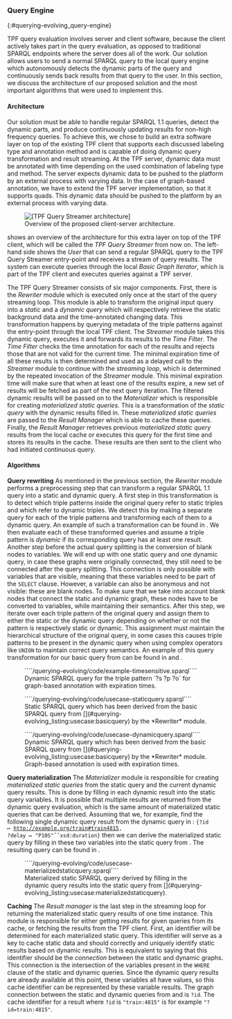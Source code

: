 ### Query Engine
{:#querying-evolving_query-engine}

TPF query evaluation involves server and client software, because the client actively takes part in the
query evaluation, as opposed to traditional SPARQL endpoints where the server does all of the work.
Our solution allows users to send a normal SPARQL query to the local query engine
which autonomously detects the dynamic parts of the query and continuously sends back results
from that query to the user.
In this section, we discuss the architecture of our proposed solution and the most important
algorithms that were used to implement this.      
  
#### Architecture

Our solution must be able to handle regular SPARQL 1.1 queries,
detect the dynamic parts, and produce continuously updating results for non-high frequency queries.
To achieve this, we chose to build an extra software layer on top of the existing TPF client that
supports each discussed labeling type and annotation method and is capable of doing
dynamic query transformation and result streaming.
At the TPF server, dynamic data must be annotated with time depending on the
used combination of labeling type and method.
The server expects dynamic data to be pushed to the platform by an external process with varying data.
In the case of graph-based annotation, we have to extend the TPF server implementation,
so that it supports quads.
This dynamic data should be pushed to the platform by an external process with varying data.

<figure id="querying-evolving_fig:architecture">
<img src="querying-evolving/img/solution-architecture.svg" alt="[TPF Query Streamer architecture]">
<figcaption markdown="block">
Overview of the proposed client-server architecture.
</figcaption>
</figure>

[](#querying-evolving_fig:architecture) shows an overview of the architecture for this extra layer on top of the
TPF client, which will be called the *TPF Query Streamer* from now on.
The left-hand side shows the *User* that can send a regular SPARQL query to the TPF Query Streamer
entry-point and receives a stream of query results.
The system can execute queries through the local *Basic Graph Iterator*, which is part of
the TPF client and executes queries against a TPF&nbsp;server.

The TPF Query Streamer consists of six major components.
First, there is the *Rewriter* module which is executed only once at the start of the query streaming loop.
This module is able to transform the original input query into a *static* and a *dynamic query*
which will respectively retrieve the static background data and the time-annotated changing data.
This transformation happens by querying metadata of the triple patterns against the entry-point through
the local TPF client.
The *Streamer* module takes this dynamic query, executes it and forwards its results
to the *Time Filter*.
The *Time Filter* checks the time annotation for each of the results and rejects those that are
not valid for the current time.
The minimal expiration time of all these results is then determined and used as a delayed call to the
*Streamer* module to continue with the *streaming loop*, which is determined by the repeated
invocation of the *Streamer* module.
This minimal expiration time will make sure that when at least one of the results expire, a new set
of results will be fetched as part of the next query iteration.
The filtered dynamic results will be passed on to the *Materializer* which is responsible for
creating *materialized static queries*.
This is a transformation of the *static query* with the dynamic results filled in.
These *materialized static queries* are passed to the *Result Manager* which is able to cache
these queries.
Finally, the *Result Manager* retrieves previous *materialized static query* results from
the local cache or executes this query for the first time and stores its results in the cache.
These results are then sent to the client who had initiated continuous query.

#### Algorithms
    
**Query rewriting**
As mentioned in the previous section, the *Rewriter* module performs a preprocessing step
that can transform a regular SPARQL 1.1 query into a static and dynamic query.
A first step in this transformation is to detect which triple patterns inside the original query
refer to static triples and which refer to dynamic triples.
We detect this by making a separate query for each of the triple patterns and transforming each of them
to a dynamic query.
An example of such a transformation can be found in [](#querying-evolving_listing:example:dynamictransformation).
We then evaluate each of these transformed queries and assume a triple pattern is
*dynamic* if its corresponding query has at least one result.
Another step before the actual query splitting is the conversion of blank nodes to variables.
We will end up with one static query and one dynamic query,
in case these graphs were originally connected, they still need to be connected after the query splitting.
This connection is only possible with variables that are visible,
meaning that these variables need to be part of the `SELECT` clause.
However, a variable can also be anonymous and not visible: these are blank nodes.
To make sure that we take into account blank nodes that connect the static and dynamic graph,
these nodes have to be converted to variables, while maintaining their semantics.
After this step, we iterate over each
triple pattern of the original query and assign them to either the static or the dynamic query
depending on whether or not the pattern is respectively static or dynamic.
This assignment must maintain the hierarchical structure of the original query,
in some cases this causes triple patterns to be present in the dynamic query when using complex operators
like `UNION` to maintain correct query semantics.
An example of this query transformation for our basic query from [](#querying-evolving_listing:usecase:basicquery)
can be found in [](#querying-evolving_listing:example:staticquery) and [](#querying-evolving_listing:example:dynamicquery).

<figure id="querying-evolving_listing:example:dynamictransformation" class="listing">
````/querying-evolving/code/example-timesensitive.sparql````
<figcaption markdown="block">
Dynamic SPARQL query for the triple pattern `?s ?p ?o` for graph-based annotation with expiration times.
</figcaption>
</figure>

<figure id="querying-evolving_listing:example:staticquery" class="listing">
````/querying-evolving/code/usecase-staticquery.sparql````
<figcaption markdown="block">
Static SPARQL query which has been derived from the basic SPARQL query from [](#querying-evolving_listing:usecase:basicquery) by the *Rewriter* module.
</figcaption>
</figure>

<figure id="querying-evolving_listing:example:dynamicquery" class="listing">
````/querying-evolving/code/usecase-dynamicquery.sparql````
<figcaption markdown="block">
Dynamic SPARQL query which has been derived from the basic SPARQL query from [](#querying-evolving_listing:usecase:basicquery) by the *Rewriter* module. Graph-based annotation is used with expiration times.
</figcaption>
</figure>

**Query materialization**
The *Materializer* module is responsible for creating *materialized static queries*
from the static query and the current dynamic query results.
This is done by filling in each dynamic result into the static query variables.
It is possible that multiple results are returned from the dynamic query evaluation, which
is the same amount of materialized static queries that can be derived.
Assuming that we, for example, find the following single dynamic query result from the dynamic query in
[](#querying-evolving_listing:usecase:dynamicquery):
<code>{?id ↦ <http://example.org/train#train4815>, ?delay ↦ "P10S"ˆˆxsd:duration}</code>
then we can derive the materialized static query by filling in these two variables into the static query from
[](#querying-evolving_listing:usecase:staticquery).
The resulting query can be found in [](#querying-evolving_listing:usecase:materializedstaticquery).

<figure id="querying-evolving_listing:usecase:materializedstaticquery" class="listing">
````/querying-evolving/code/usecase-materializedstaticquery.sparql````
<figcaption markdown="block">
Materialized static SPARQL query derived by filling in the dynamic query results into the static query from [](#querying-evolving_listing:usecase:materializedstaticquery).
</figcaption>
</figure>

**Caching**
The *Result manager* is the last step in the streaming loop for returning the materialized
static query results of one time instance.
This module is responsible for either getting results for given queries from its cache,
or fetching the results from the TPF client.
First, an identifier will be determined for each materialized static query.
This identifier will serve as a key to cache static data and should correctly
and uniquely identify static results based on dynamic results.
This is equivalent to saying that this identifier should be the *connection*
between the static and dynamic graphs.
This connection is the intersection of the variables present in the `WHERE` clause of the
static and dynamic queries.
Since the dynamic query results are already available at this point, these variables
all have values, so this cache identifier can be represented by these variable results.
The graph connection between the static and dynamic queries from [](#querying-evolving_listing:usecase:staticquery) and [](#querying-evolving_listing:usecase:dynamicquery) is `?id`.
The cache identifier for a result where `?id` is `"train:4815"` is for example `"?id=train:4815"`.
